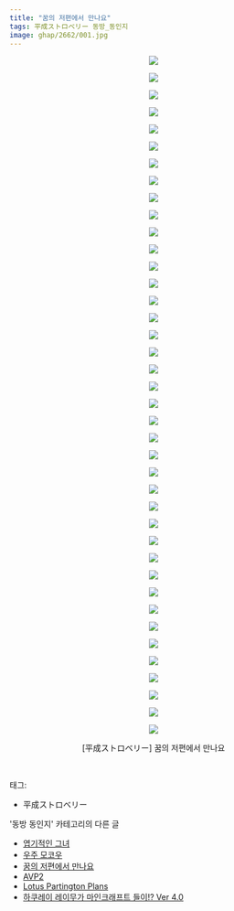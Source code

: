 ```yaml
---
title: "꿈의 저편에서 만나요"
tags: 平成ストロベリー 동방_동인지
image: ghap/2662/001.jpg
---
```

<div class="article">
<p style="text-align: center; clear: none; float: none;"><img src="{{ site.nasurl }}/ghap/2662/001.jpg"/></p>
<p style="text-align: center; clear: none; float: none;"><img src="{{ site.nasurl }}/ghap/2662/002.jpg"/></p>
<p style="text-align: center; clear: none; float: none;"><img src="{{ site.nasurl }}/ghap/2662/003.jpg"/></p>
<p style="text-align: center; clear: none; float: none;"><img src="{{ site.nasurl }}/ghap/2662/004.jpg"/></p>
<p style="text-align: center; clear: none; float: none;"><img src="{{ site.nasurl }}/ghap/2662/005.jpg"/></p>
<p style="text-align: center; clear: none; float: none;"><img src="{{ site.nasurl }}/ghap/2662/006.jpg"/></p>
<p style="text-align: center; clear: none; float: none;"><img src="{{ site.nasurl }}/ghap/2662/007.jpg"/></p>
<p style="text-align: center; clear: none; float: none;"><img src="{{ site.nasurl }}/ghap/2662/008.jpg"/></p>
<p style="text-align: center; clear: none; float: none;"><img src="{{ site.nasurl }}/ghap/2662/009.jpg"/></p>
<p style="text-align: center; clear: none; float: none;"><img src="{{ site.nasurl }}/ghap/2662/010.jpg"/></p>
<p style="text-align: center; clear: none; float: none;"><img src="{{ site.nasurl }}/ghap/2662/011.jpg"/></p>
<p style="text-align: center; clear: none; float: none;"><img src="{{ site.nasurl }}/ghap/2662/012.jpg"/></p>
<p style="text-align: center; clear: none; float: none;"><img src="{{ site.nasurl }}/ghap/2662/013.jpg"/></p>
<p style="text-align: center; clear: none; float: none;"><img src="{{ site.nasurl }}/ghap/2662/014.jpg"/></p>
<p style="text-align: center; clear: none; float: none;"><img src="{{ site.nasurl }}/ghap/2662/015.jpg"/></p>
<p style="text-align: center; clear: none; float: none;"><img src="{{ site.nasurl }}/ghap/2662/016.jpg"/></p>
<p style="text-align: center; clear: none; float: none;"><img src="{{ site.nasurl }}/ghap/2662/017.jpg"/></p>
<p style="text-align: center; clear: none; float: none;"><img src="{{ site.nasurl }}/ghap/2662/018.jpg"/></p>
<p style="text-align: center; clear: none; float: none;"><img src="{{ site.nasurl }}/ghap/2662/019.jpg"/></p>
<p style="text-align: center; clear: none; float: none;"><img src="{{ site.nasurl }}/ghap/2662/020.jpg"/></p>
<p style="text-align: center; clear: none; float: none;"><img src="{{ site.nasurl }}/ghap/2662/021.jpg"/></p>
<p style="text-align: center; clear: none; float: none;"><img src="{{ site.nasurl }}/ghap/2662/022.jpg"/></p>
<p style="text-align: center; clear: none; float: none;"><img src="{{ site.nasurl }}/ghap/2662/023.jpg"/></p>
<p style="text-align: center; clear: none; float: none;"><img src="{{ site.nasurl }}/ghap/2662/024.jpg"/></p>
<p style="text-align: center; clear: none; float: none;"><img src="{{ site.nasurl }}/ghap/2662/025.jpg"/></p>
<p style="text-align: center; clear: none; float: none;"><img src="{{ site.nasurl }}/ghap/2662/026.jpg"/></p>
<p style="text-align: center; clear: none; float: none;"><img src="{{ site.nasurl }}/ghap/2662/027.jpg"/></p>
<p style="text-align: center; clear: none; float: none;"><img src="{{ site.nasurl }}/ghap/2662/028.jpg"/></p>
<p style="text-align: center; clear: none; float: none;"><img src="{{ site.nasurl }}/ghap/2662/029.jpg"/></p>
<p style="text-align: center; clear: none; float: none;"><img src="{{ site.nasurl }}/ghap/2662/030.jpg"/></p>
<p style="text-align: center; clear: none; float: none;"><img src="{{ site.nasurl }}/ghap/2662/031.jpg"/></p>
<p style="text-align: center; clear: none; float: none;"><img src="{{ site.nasurl }}/ghap/2662/032.jpg"/></p>
<p style="text-align: center; clear: none; float: none;"><img src="{{ site.nasurl }}/ghap/2662/033.jpg"/></p>
<p style="text-align: center; clear: none; float: none;"><img src="{{ site.nasurl }}/ghap/2662/034.jpg"/></p>
<p style="text-align: center; clear: none; float: none;"><img src="{{ site.nasurl }}/ghap/2662/035.jpg"/></p>
<p style="text-align: center; clear: none; float: none;"><img src="{{ site.nasurl }}/ghap/2662/036.jpg"/></p>
<p style="text-align: center; clear: none; float: none;"><img src="{{ site.nasurl }}/ghap/2662/037.jpg"/></p>
<p style="text-align: center; clear: none; float: none;"><img src="{{ site.nasurl }}/ghap/2662/038.jpg"/></p>
<p style="text-align: center; clear: none; float: none;"><img src="{{ site.nasurl }}/ghap/2662/039.jpg"/></p>
<p style="text-align: center; clear: none; float: none;"><img src="{{ site.nasurl }}/ghap/2662/040.jpg"/></p>
<p style="text-align: center; clear: none; float: none;">[平成ストロベリー] 꿈의 저편에서 만나요</p>
<p><br/></p>
</div><div class="tagTrail">
<p>태그: </p>
<ul>
<li>平成ストロベリー</li>
</ul>
</div><div class="another">
<p>'동방 동인지' 카테고리의 다른 글</p>
<ul>
<li><a href="/2016-10-22-ghap_2664">엽기적인 그녀</a></li>
<li><a href="/2016-10-22-ghap_2663">우주 모코우</a></li>
<li><a href="/2016-10-22-ghap_2662">꿈의 저편에서 만나요</a></li>
<li><a href="/2016-10-22-ghap_2661">AVP2</a></li>
<li><a href="/2016-10-22-ghap_2660">Lotus Partington Plans</a></li>
<li><a href="/2016-10-22-ghap_2659">하쿠레이 레이무가 마인크래프트 들이!? Ver 4.0</a></li>
</ul>
</div><div class="cb_module cb_fluid">
<div class="cb_wrt cb_profile">
</div><!-- commentList close -->
</div>